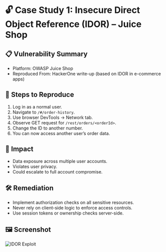 # 🔓 Case Study 1: Insecure Direct Object Reference (IDOR) – Juice Shop

## 📋 Vulnerability Summary

- Platform: OWASP Juice Shop
- Reproduced From: HackerOne write-up (based on IDOR in e-commerce apps)

## 🧪 Steps to Reproduce

1. Log in as a normal user.
2. Navigate to `/#/order-history`.
3. Use browser DevTools → Network tab.
4. Observe GET request for `/rest/orders/<orderId>`.
5. Change the ID to another number.
6. You can now access another user’s order data.

## 🧠 Impact

- Data exposure across multiple user accounts.
- Violates user privacy.
- Could escalate to full account compromise.

## 🛠️ Remediation

- Implement authorization checks on all sensitive resources.
- Never rely on client-side logic to enforce access controls.
- Use session tokens or ownership checks server-side.

## 🖼️ Screenshot

![IDOR Exploit](screenshots/idor_steps.png)
